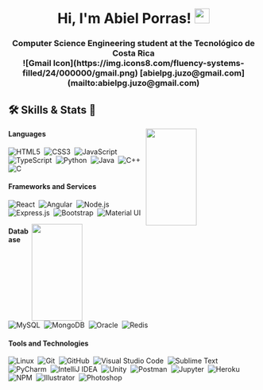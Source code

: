 <h1 align="center">
Hi, I'm Abiel Porras!
	<a href="https://github.com/Bouaskaoun" target="_self">
		<img src="https://media.giphy.com/media/hvRJCLFzcasrR4ia7z/giphy.gif" width="30">
	</a>
</h1>

<h3 align="center">
Computer Science Engineering student at the Tecnológico de Costa Rica
<br>
![Gmail Icon](https://img.icons8.com/fluency-systems-filled/24/000000/gmail.png) [abielpg.juzo@gmail.com](mailto:abielpg.juzo@gmail.com)
</h3>





## 🛠️ Skills & Stats 📜

<img width="45%" height="195px" align="right" src="https://github-readme-stats.vercel.app/api?username=juuzou13&show_icons=true&theme=dark&line_height=27&hide=issues&hide_border=true&bg_color=0d1117"/>

#### Languages
	   
![HTML5](https://img.shields.io/badge/HTML5-E34F26?style=flat&logo=html5&logoColor=white)&nbsp;
![CSS3](https://img.shields.io/badge/CSS3-1572B6?style=flat&logo=css3&logoColor=white)&nbsp;
![JavaScript](https://img.shields.io/badge/JavaScript-F7DF1E?style=flat&logo=javascript&logoColor=black)&nbsp;
![TypeScript](https://img.shields.io/badge/TypeScript-3178C6?style=flat&logo=typescript&logoColor=white)&nbsp;
![Python](https://img.shields.io/badge/Python-3776AB?style=flat&logo=python&logoColor=white)&nbsp;
![Java](https://img.shields.io/badge/Java-007396?style=flat&logo=java&logoColor=white)&nbsp;
![C++](https://img.shields.io/badge/C++-00599C?style=flat&logo=c%2B%2B&logoColor=white)&nbsp;
![C](https://img.shields.io/badge/C-A8B9CC?style=flat&logo=c&logoColor=white)&nbsp;


#### Frameworks and Services
![React](https://img.shields.io/badge/React-61DAFB?style=flat&logo=react&logoColor=black)&nbsp;
![Angular](https://img.shields.io/badge/Angular-DD0031?style=flat&logo=angular&logoColor=white)&nbsp;
![Node.js](https://img.shields.io/badge/Node.js-339933?style=flat&logo=node.js&logoColor=white)&nbsp;
![Express.js](https://img.shields.io/badge/Express.js-000000?style=flat&logo=express&logoColor=white)&nbsp;
![Bootstrap](https://img.shields.io/badge/Bootstrap-7952B3?style=flat&logo=bootstrap&logoColor=white)&nbsp;
![Material UI](https://img.shields.io/badge/Material_UI-0081CB?style=flat&logo=material-ui&logoColor=white)&nbsp;
<!--      
![Express.js](https://img.shields.io/badge/express.js-%23404d59.svg?style=flat&logo=express&logoColor=%2361DAFB) -->
<!-- ![PHP](https://img.shields.io/badge/PHP-777BB4?style=flat&logo=php&logoColor=white)&nbsp; -->

<img width="45%" height="195px" align="right" src="https://github-readme-stats.vercel.app/api/top-langs?username=juuzou13&hide=scss,css,html,less&theme=dark&layout=compact&hide_border=true&bg_color=0d1117" />

#### Database

![MySQL](https://img.shields.io/badge/MySQL-4479A1?style=flat&logo=mysql&logoColor=white)&nbsp;
![MongoDB](https://img.shields.io/badge/MongoDB-47A248?style=flat&logo=mongodb&logoColor=white)&nbsp;
![Oracle](https://img.shields.io/badge/Oracle-F80000?style=flat&logo=oracle&logoColor=white)&nbsp;
![Redis](https://img.shields.io/badge/Redis-DC382D?style=flat&logo=redis&logoColor=white)&nbsp;

#### Tools and Technologies

![Linux](https://img.shields.io/badge/Linux-05122A?style=flat&logo=linux&logoColor=white)&nbsp;
![Git](https://img.shields.io/badge/Git-F05032?style=flat&logo=git&logoColor=white)&nbsp;
![GitHub](https://img.shields.io/badge/GitHub-181717?style=flat&logo=github&logoColor=white)&nbsp;
![Visual Studio Code](https://img.shields.io/badge/Visual_Studio_Code-007ACC?style=flat&logo=visual-studio-code&logoColor=white)&nbsp;
![Sublime Text](https://img.shields.io/badge/Sublime_Text-FF9800?style=flat&logo=sublime-text&logoColor=white)&nbsp;
![PyCharm](https://img.shields.io/badge/PyCharm-143?style=flat&logo=pycharm&logoColor=black)&nbsp;
![IntelliJ IDEA](https://img.shields.io/badge/IntelliJ_IDEA-000000?style=flat&logo=intellij-idea&logoColor=white)&nbsp;
![Unity](https://img.shields.io/badge/Unity-000000?style=flat&logo=unity&logoColor=white)&nbsp;
![Postman](https://img.shields.io/badge/Postman-FF6C37?style=flat&logo=postman&logoColor=white)&nbsp;
![Jupyter](https://img.shields.io/badge/Jupyter-F37626?style=flat&logo=jupyter&logoColor=white)&nbsp;
![Heroku](https://img.shields.io/badge/Heroku-430098?style=flat&logo=heroku&logoColor=white)&nbsp;
![NPM](https://img.shields.io/badge/npm-CB3837?style=flat&logo=npm&logoColor=white)&nbsp;
![Illustrator](https://img.shields.io/badge/Illustrator-FF9A00?style=flat&logo=adobe-illustrator&logoColor=white)&nbsp;
![Photoshop](https://img.shields.io/badge/Photoshop-31A8FF?style=flat&logo=adobe-photoshop&logoColor=white)&nbsp;




<!--
**juuzou13/juuzou13** is a ✨ _special_ ✨ repository because its `README.md` (this file) appears on your GitHub profile.

Here are some ideas to get you started:

- 🔭 I’m currently working on ...
- 🌱 I’m currently learning ...
- 👯 I’m looking to collaborate on ...
- 🤔 I’m looking for help with ...
- 💬 Ask me about ...
- 📫 How to reach me: ...
- 😄 Pronouns: ...
- ⚡ Fun fact: ...
-->
